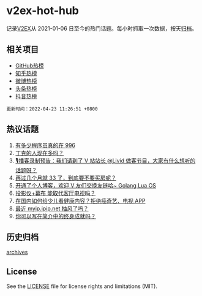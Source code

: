 # v2ex-hot-hub

 记录[V2EX](https://www.v2ex.com/)从 2021-01-06 日至今的热门话题。每小时抓取一次数据，按天[归档](archives)。
 
 ## 相关项目

- [GitHub热榜](https://github.com/lonnyzhang423/github-hot-hub)
- [知乎热榜](https://github.com/lonnyzhang423/zhihu-hot-hub)
- [微博热榜](https://github.com/lonnyzhang423/weibo-hot-hub)
- [头条热榜](https://github.com/lonnyzhang423/toutiao-hot-hub)
- [抖音热榜](https://github.com/lonnyzhang423/douyin-hot-hub)


 `更新时间：2022-04-23 11:26:51 +0800`

## 热议话题

1. [有多少程序员真的在 996](https://www.v2ex.com/t/848561)
1. [丁克的人现在多吗？](https://www.v2ex.com/t/848607)
1. [🎙播客录制预告：我们请到了 V 站站长 @Livid 做客节目，大家有什么想听的话题呀？](https://www.v2ex.com/t/848540)
1. [再过几个月就 33 了，到底要不要买房呢？](https://www.v2ex.com/t/848580)
1. [开通了个人博客，欢迎 V 友们交换友链哈~ Golang Lua OS](https://www.v2ex.com/t/848550)
1. [投影仪+幕布 能取代客厅电视吗？](https://www.v2ex.com/t/848571)
1. [在国内如何给少儿看健康内容？拒绝癌奇艺、电视 APP](https://www.v2ex.com/t/848565)
1. [最近 myip.ipip.net 抽风了吗？](https://www.v2ex.com/t/848553)
1. [你可以写在简介中的终身成就吗？](https://www.v2ex.com/t/848632)

## 历史归档

[archives](archives)

## License

See the [LICENSE](LICENSE) file for license rights and limitations (MIT).
